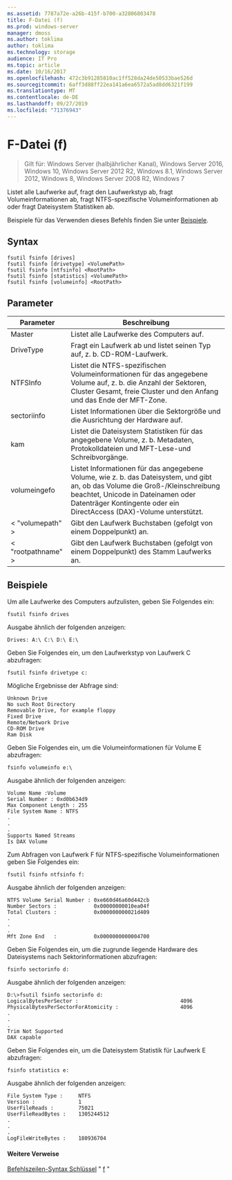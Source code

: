 ```yaml
---
ms.assetid: 7787a72e-a26b-415f-b700-a32806803478
title: F-Datei (f)
ms.prod: windows-server
manager: dmoss
ms.author: toklima
author: toklima
ms.technology: storage
audience: IT Pro
ms.topic: article
ms.date: 10/16/2017
ms.openlocfilehash: 472c3b91285810ac1ff528da24de50533bae526d
ms.sourcegitcommit: 6aff3d88ff22ea141a6ea6572a5ad8dd6321f199
ms.translationtype: MT
ms.contentlocale: de-DE
ms.lasthandoff: 09/27/2019
ms.locfileid: "71376943"
---
```

# <a name="fsutil-fsinfo"></a>F-Datei (f)
>Gilt für: Windows Server (halbjährlicher Kanal), Windows Server 2016, Windows 10, Windows Server 2012 R2, Windows 8.1, Windows Server 2012, Windows 8, Windows Server 2008 R2, Windows 7

Listet alle Laufwerke auf, fragt den Laufwerkstyp ab, fragt Volumeinformationen ab, fragt NTFS-spezifische Volumeinformationen ab oder fragt Dateisystem Statistiken ab.

Beispiele für das Verwenden dieses Befehls finden Sie unter [Beispiele](#BKMK_examples).

## <a name="syntax"></a>Syntax

```
fsutil fsinfo [drives]
fsutil fsinfo [drivetype] <VolumePath>
fsutil fsinfo [ntfsinfo] <RootPath>
fsutil fsinfo [statistics] <VolumePath>
fsutil fsinfo [volumeinfo] <RootPath>
```

## <a name="parameters"></a>Parameter

|Parameter|Beschreibung|
|-------------|---------------|
|Master|Listet alle Laufwerke des Computers auf.|
|DriveType|Fragt ein Laufwerk ab und listet seinen Typ auf, z. b. CD-ROM-Laufwerk.|
|NTFSInfo|Listet die NTFS-spezifischen Volumeinformationen für das angegebene Volume auf, z. b. die Anzahl der Sektoren, Cluster Gesamt, freie Cluster und den Anfang und das Ende der MFT-Zone.|
|sectoriinfo|Listet Informationen über die Sektorgröße und die Ausrichtung der Hardware auf.|
|kam|Listet die Dateisystem Statistiken für das angegebene Volume, z. b. Metadaten, Protokolldateien und MFT-Lese-und Schreibvorgänge.|
|volumeingefo|Listet Informationen für das angegebene Volume, wie z. b. das Dateisystem, und gibt an, ob das Volume die Groß-/Kleinschreibung beachtet, Unicode in Dateinamen oder Datenträger Kontingente oder ein DirectAccess (DAX)-Volume unterstützt.|
|< "volumepath" >|Gibt den Laufwerk Buchstaben (gefolgt von einem Doppelpunkt) an.|
|< "rootpathname" >|Gibt den Laufwerk Buchstaben (gefolgt von einem Doppelpunkt) des Stamm Laufwerks an.|

## <a name="BKMK_examples"></a>Beispiele
Um alle Laufwerke des Computers aufzulisten, geben Sie Folgendes ein:

```
fsutil fsinfo drives
```

Ausgabe ähnlich der folgenden anzeigen:

```
Drives: A:\ C:\ D:\ E:\       
```

Geben Sie Folgendes ein, um den Laufwerkstyp von Laufwerk C abzufragen:

```
fsutil fsinfo drivetype c:
```

Mögliche Ergebnisse der Abfrage sind:

```
Unknown Drive
No such Root Directory
Removable Drive, for example floppy
Fixed Drive
Remote/Network Drive
CD-ROM Drive
Ram Disk
```

Geben Sie Folgendes ein, um die Volumeinformationen für Volume E abzufragen:

```
fsinfo volumeinfo e:\
```

Ausgabe ähnlich der folgenden anzeigen:

```
Volume Name :Volume
Serial Number : 0xd0b634d9
Max Component Length : 255
File System Name : NTFS
.
.
.
Supports Named Streams
Is DAX Volume
```

Zum Abfragen von Laufwerk F für NTFS-spezifische Volumeinformationen geben Sie Folgendes ein:

```
fsutil fsinfo ntfsinfo f:
```

Ausgabe ähnlich der folgenden anzeigen:

```
NTFS Volume Serial Number : 0xe660d46a60d442cb
Number Sectors :            0x00000000010ea04f
Total Clusters :            0x000000000021d409
.
.
.
Mft Zone End   :            0x0000000000004700       
```

Geben Sie Folgendes ein, um die zugrunde liegende Hardware des Dateisystems nach Sektorinformationen abzufragen:

```
fsinfo sectorinfo d:
```

Ausgabe ähnlich der folgenden anzeigen:

```
D:\>fsutil fsinfo sectorinfo d:
LogicalBytesPerSector :                                 4096
PhysicalBytesPerSectorForAtomicity :                    4096
.
.
.
Trim Not Supported
DAX capable
```

Geben Sie Folgendes ein, um die Dateisystem Statistik für Laufwerk E abzufragen:

```
fsinfo statistics e:
```

Ausgabe ähnlich der folgenden anzeigen:

```
File System Type :     NTFS
Version :              1
UserFileReads :        75021
UserFileReadBytes :    1305244512
.
.
.
LogFileWriteBytes :    180936704       
```

#### <a name="additional-references"></a>Weitere Verweise
[Befehlszeilen-Syntax Schlüssel](Command-Line-Syntax-Key.md)
" [f](Fsutil.md) "


